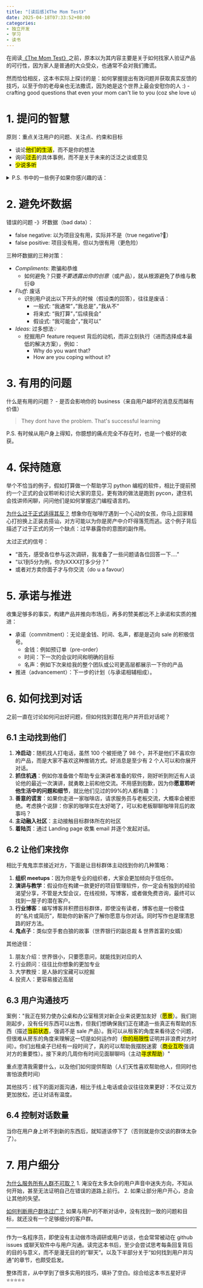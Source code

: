 ```yaml
---
title: "[读后感]《The Mom Test》"
date: 2025-04-18T07:33:52+08:00
categories:
- 独立开发
- 学习
- 读书
---
```


在阅读[《The Mom Test》](https://book.douban.com/subject/26320572/)之前，原本以为其内容主要是关于如何找家人验证产品的可行性，因为家人是普通的大众受众，也通常不会对我们撒谎。

然而恰恰相反，这本书实际上探讨的是：如何掌握提出有效问题并获取真实反馈的技巧，以至于你的老母亲也无法撒谎，因为她是这个世界上最会安慰你的人 :) - crafting good questions that even your mom can't lie to you (coz she love u)


# 1. 提问的智慧

原则：重点关注用户的问题、关注点、约束和目标
- 谈论<mark>他们的生活</mark>，而不是你的想法
- 询问<mark>过去</mark>的具体事例，而不是关于未来的泛泛之谈或意见
- <mark>少说多听</mark>

<details>
<summary>P.S. 书中的一些例子如果你感兴趣的话：</summary>

- ❌ Would you buy a product which did?
    - anything involving the future is an over-optimistic lie 
- ❌ How much would you pay for X?
    - people will lie to u if they think it;s what you want to hear
- ⚠️ What would your dream product do?
    - 继续追问背后的 motivation 和 constraints 
- ✅ Why do you bother? 
    - you are shooting blind until you understand why - their goal - motivation.
- ✅ What are the implications of that?
    - 虽然痛点很痛，具体意味着什么？
    - Some problem dont actually matter
- ✅ Talk me through the last time that happened 
    - 完整的 workflow 帮助我们观察到用户真正的问题和痛点，而不是用户心理想的那样
- ✅ What else have you tried? - what are you using now ?
    - 了解如果有现有方案很成熟，那对方肯定不会买你的产品。
- ❌ Would you pay X for a product whiwhich did Y？
    - 用户对自己的行为过于乐观（除了真正掏钱的时候）
- ✅ how are you dealing with ti now?
    - instead of 问他们是否为了你的产品付费，而是问问他们现在真正付钱的？
- ✅ where does the money come from
    - 找到 付钱的关键先生 budget owner，以及 repeatable sale roadmap （toB 的场景）
- ✅ what else should I talk to ?
    - 每次对话结束时的好问题（测试是否对你感兴趣，）
- ✅ is there anything else I should have asked?
    - 反过来让对方帮助你 

</details>

# 2. 避免坏数据

错误的问题 -》坏数据（bad data）：
- false negative: 以为项目没有用，实际并不是（true negative?🤔）
- false positive: 项目没有用，但以为很有用（更危险）

三种坏数据的三种对策：
- *Compliments*: 欺骗和恭维
    - 如何避免？只要*不要透露出你的创意*（或产品），就从根源避免了恭维与敷衍😄
- *Fluff*: 废话 
    - 识别用户说出以下开头的时候（假设类的回答），往往是废话：
        - 一般式: “我通常”，”我总是”，”我从不”
        - 将来式: “我打算”，”后续我会”
        - 假设式: “我可能会”，”我可以”
- *Ideas*: 过多想法💡
    - 挖掘用户 feature request 背后的动机，而非立刻执行（进而选择成本最低的解决方案），例如：
        - Why do you want that? 
        - How are you coping without it?

# 3. 有用的问题

什么是有用的问题？ - 是否会影响你的 business（来自用户越坏的消息反而越有价值）

> They dont have the problem. That's successful learning 

P.S. 有时候从用户身上得知，你臆想的痛点完全不存在时，也是一个极好的收获。

# 4. 保持随意

举个不恰当的例子，假如打算做一个帮助学习 python 编程的软件，相比于提前预约一个正式的会议聆听和讨论大家的意见，更有效的做法是跑到 pycon，逮住机会找讲师闲聊，问问他们是如何掌握这门编程语言的。

<u>为什么过于正式适得其反？</u>
想象你在咖啡厅遇到一个心动的女孩，你马上回家精心打扮换上正装去搭讪，对方可能以为你是房产中介吓得落荒而逃。这个例子背后描述了过于正式的另一个缺点：过早暴露你的意图的副作用。

太过正式的信号：
- “首先，感受各位参与这次调研，我准备了一些问题请各位回答一下….”
- “以1到5分为例，你为XXXX打多少分？”
- 或者对方卖你面子才与你交流（do u a favour）

# 5. 承诺与推进

收集足够多的事实，构建产品并推向市场后，再多的赞美都比不上承诺和实质的推进：
- 承诺（commitment）：无论是金钱、时间、名声，都是是迈向 sale 的积极信号。
    - 金钱：例如预订单（pre-order）
    - 时间：下一次的会议时间和明确的目标
    - 名声：例如下次来给我的整个团队或公司更高层都展示一下你的产品
- 推进（advancement）：下一步的计划（与承诺相辅相成）。

# 6. 如何找到对话

之前一直在讨论如何问出好问题，但如何找到潜在用户并开启对话呢？

## 6.1 主动找到他们
1. **冷启动**：随机找人打电话，虽然 100 个被拒绝了 98 个，并不是他们不喜欢你的产品，而是大家不喜欢这种推销方式。好消息是至少有 2 个人可以和你展开对话。
2. **抓住机遇**：例如你准备做个帮助专业演讲者准备的软件，刚好听到附近有人谈论他的最近一次演讲，就勇敢上前和他交流。不用感到抱歉，因为你**愿意聆听他生活中的问题和细节**，就比他们见过的99%的人都有趣 ：）
3. **善意的谎言**：如果你走进一家咖啡店，请求服务员与老板交流，大概率会被拒绝。考虑换个说辞：你家的咖啡实在太好喝了，可以和老板聊聊咖啡背后的故事吗？
4. **主动融入社区**：主动接触目标群体所在的社区
5. **着陆页**：通过 Landing page 收集 email 并逐个发起对话。

## 6.2 让他们来找你
相比于鬼鬼祟祟接近对方，下面是让目标群体主动找到你的几种策略：
1. **组织 meetups**：因为你是专业的组织者，大家会更加倾向于信任你。
2. **演讲与教学**：假设你在构建一款更好的项目管理软件，你一定会有独到的经验渴望分享，不管是大型会议，在线视频，写博客，或者做免费咨询，最终可以找到一屋子的潜在客户。
3. **行业博客**：编写博客并积攒目标群体，即使没有读者，博客也是一份极佳的“名片或简历”，帮助你的新客户了解你愿意与你对话。同时写作也是理清思路的好方法。
4. **鬼点子**：类似空手套白狼的故事（世界银行的副总裁 & 世界首富的女婿）

其他途径：
1. 朋友介绍：世界很小，只要愿意问，就能找到对应的人
2. 行业顾问：往往比你想象的更加专业
3. 大学教授：是人脉的宝藏可以挖掘
4. 投资人：更容易接近高层

## 6.3 用户沟通技巧
案例："我正在努力使办公桌和办公室租赁对新企业来说更加友好（<mark>愿景</mark>）。我们刚刚起步，没有任何东西可以出售，但我们想确保我们正在建造一些真正有帮助的东西（描述<mark>当前状态</mark>，强调不是 sale 产品）。我可以从租客的角度来看待这个问题，但很难从房东的角度来理解这一切是如何运作的（<mark>你的局限性</mark>证明并非浪费对方时间）。你们出租桌子已经有一段时间了，真的可以帮助我摆脱迷雾（<mark>商业互吹</mark>强调对方的重要性）。接下来的几周你有时间见面聊聊吗（主动<mark>寻求帮助</mark>）"

重点澄清我需要什么，以及他们如何提供帮助（人们天性喜欢帮助他人，但同时也害怕浪费时间）

其他技巧：线下的面对面沟通，相比于线上电话或会议往往效果更好：不仅让双方更加放松，还让对话有温度。

## 6.4 控制对话数量
当你在用户身上听不到新的东西后，就知道该停下了（否则就是你交谈的群体太杂了）。

# 7. 用户细分

<u>为什么服务所有人群不可取？</u> 1. 淹没在太多太杂的用户声音中迷失方向，不知从何开始，甚至无法证明自己在错误的道路上前行。 2. 如果让部分用户开心，总会让其他的失望。

<u>如何判断用户群体过广？</u> 如果与用户的不断对话中，没有找到一致的问题和目标，就还没有一个足够细分的客户群。

---

作为一名程序员，即使没有主动做市场调研或用户访谈，也会常常被动在 github issues 或聊天软件中与用户沟通。读完这本书后，至少会尝试思考每条回复背后的目的与意义，而不是漫无目的的“聊天”。以及下半部分关于“如何找到用户并沟通”的章节，也颇受启发。

整体而言，从中学到了很多实用的技巧，填补了空白。综合给这本书五星好评 ⭐️⭐️⭐️⭐️⭐️


